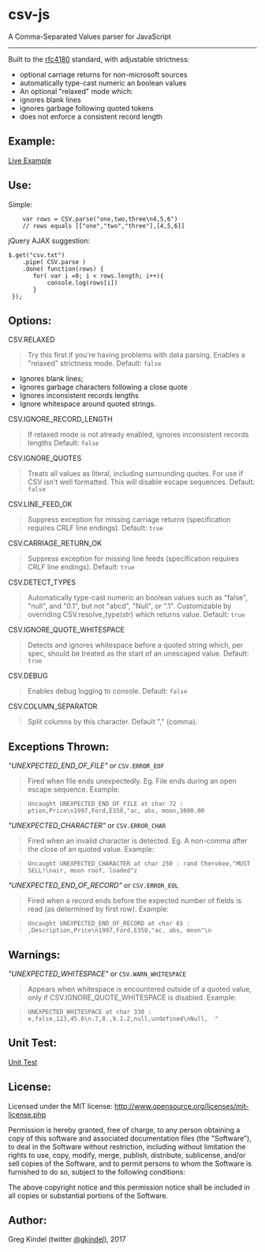 # csv-js 
A Comma-Separated Values parser for JavaScript

-----

Built to the <a href="http://www.ietf.org/rfc/rfc4180.txt">rfc4180</a> standard, with adjustable strictness:

- optional carriage returns for non-microsoft sources 
- automatically type-cast numeric an boolean values
- An optional "relaxed" mode which: 
 - ignores blank lines
 - ignores garbage following quoted tokens
 - does not enforce a consistent record length

Example:
----
[Live Example](http://gkindel.github.io/CSV-JS/csv.html)

Use:
----
Simple:

        var rows = CSV.parse("one,two,three\n4,5,6")
        // rows equals [["one","two","three"],[4,5,6]]

jQuery AJAX suggestion:

    $.get("csv.txt")
        .pipe( CSV.parse )
        .done( function(rows) {
           for( var i =0; i < rows.length; i++){
               console.log(rows[i])
           }
     });

Options:
----

CSV.RELAXED

> Try this first if you're having problems with data parsing. Enables a "relaxed" strictness mode. Default: `false`

- Ignores blank lines;
- Ignores garbage characters following a close quote
- Ignores inconsistent records lengths
- Ignore whitespace around quoted strings.
     
CSV.IGNORE\_RECORD\_LENGTH

> If relaxed mode is not already enabled, ignores inconsistent records lengths Default: `false`

CSV.IGNORE\_QUOTES

> Treats all values as literal, including surrounding quotes. For use if CSV isn't well formatted. This will disable escape sequences. Default: `false`

CSV.LINE\_FEED\_OK

> Suppress exception for missing carriage returns (specification requires CRLF line endings). Default: `true`

CSV.CARRIAGE\_RETURN\_OK

> Suppress exception for missing line feeds (specification requires CRLF line endings). Default: `true`

CSV.DETECT\_TYPES

> Automatically type-cast numeric an boolean values such as "false", "null", and "0.1", but not "abcd", "Null", or ".1".  Customizable by overriding CSV.resolve_type(str) which returns value.  Default: `true`

CSV.IGNORE\_QUOTE\_WHITESPACE

> Detects and ignores whitespace before a quoted string which, per spec, should be treated as the start of an unescaped value.  Default: `true`

CSV.DEBUG

> Enables debug logging to console.  Default: `false`

CSV.COLUMN\_SEPARATOR

> Split columns by this character. Default "," (comma).

Exceptions Thrown:
----

*"UNEXPECTED\_END\_OF\_FILE"* or `CSV.ERROR_EOF`

> Fired when file ends unexpectedly. Eg. File ends during an open escape sequence. Example:

>`Uncaught UNEXPECTED_END_OF_FILE at char 72 : ption,Price\n1997,Ford,E350,"ac, abs, moon,3000.00`

*"UNEXPECTED_CHARACTER"*  or `CSV.ERROR_CHAR`

> Fired when an invalid character is detected. Eg. A non-comma after the close of an quoted value. Example:

>   `Uncaught UNEXPECTED_CHARACTER at char 250 : rand Cherokee,"MUST SELL!\nair, moon roof, loaded"z`


*"UNEXPECTED_END_OF_RECORD"* or `CSV.ERROR_EOL`

> Fired when a record ends before the expected number of fields is read (as determined by first row). Example:

> `Uncaught UNEXPECTED_END_OF_RECORD at char 65 : ,Description,Price\n1997,Ford,E350,"ac, abs, moon"\n `

Warnings:
----

*"UNEXPECTED\_WHITESPACE"* or `CSV.WARN_WHITESPACE`

> Appears when whitespace is encountered outside of a quoted value, only if CSV.IGNORE_QUOTE_WHITESPACE is disabled. Example:

>`UNEXPECTED_WHITESPACE at char 330 : e,false,123,45.6\n.7,8.,9.1.2,null,undefined\nNull,  "`

Unit Test:
----
[Unit Test](http://gkindel.github.io/CSV-JS/unit/)

License:
----
Licensed under the MIT license: http://www.opensource.org/licenses/mit-license.php

Permission is hereby granted, free of charge, to any person obtaining a copy
of this software and associated documentation files (the "Software"), to deal
in the Software without restriction, including without limitation the rights
to use, copy, modify, merge, publish, distribute, sublicense, and/or sell
copies of the Software, and to permit persons to whom the Software is
furnished to do so, subject to the following conditions:

The above copyright notice and this permission notice shall be included in
all copies or substantial portions of the Software.

Author:
---- 
Greg Kindel (twitter <a href="http://twitter.com/gkindel">@gkindel</a>), 2017
